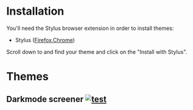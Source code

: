 # Installation

You'll need the Stylus browser extension in order to install themes:
* Stylus ([Firefox](https://addons.mozilla.org/en-US/firefox/addon/styl-us/?utm_source=addons.mozilla.org&utm_medium=referral&utm_content=search),[Chrome](https://chrome.google.com/webstore/detail/stylus/clngdbkpkpeebahjckkjfobafhncgmne))

Scroll down to and find your theme and click on the "Install with Stylus".


# Themes

## Darkmode screener [![test](https://img.shields.io/badge/Install%20directly%20with-Stylus-238b8b.svg)](chrome-extension://clngdbkpkpeebahjckkjfobafhncgmne/install-usercss.html?updateUrl=https%3A%2F%2Fuserstyles.world%2Fapi%2Fstyle%2F4745.user.css)
